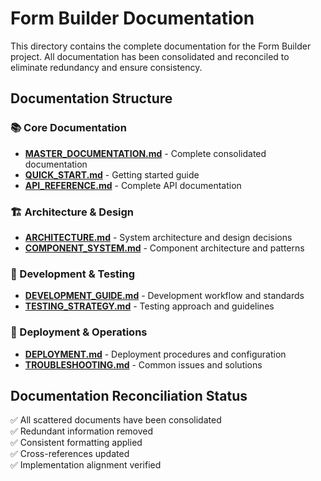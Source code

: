 
# Form Builder Documentation

This directory contains the complete documentation for the Form Builder project. All documentation has been consolidated and reconciled to eliminate redundancy and ensure consistency.

## Documentation Structure

### 📚 Core Documentation
- **[MASTER_DOCUMENTATION.md](./MASTER_DOCUMENTATION.md)** - Complete consolidated documentation
- **[QUICK_START.md](./QUICK_START.md)** - Getting started guide
- **[API_REFERENCE.md](./API_REFERENCE.md)** - Complete API documentation

### 🏗️ Architecture & Design
- **[ARCHITECTURE.md](./ARCHITECTURE.md)** - System architecture and design decisions
- **[COMPONENT_SYSTEM.md](./COMPONENT_SYSTEM.md)** - Component architecture and patterns

### 🧪 Development & Testing
- **[DEVELOPMENT_GUIDE.md](./DEVELOPMENT_GUIDE.md)** - Development workflow and standards
- **[TESTING_STRATEGY.md](./TESTING_STRATEGY.md)** - Testing approach and guidelines

### 🚀 Deployment & Operations
- **[DEPLOYMENT.md](./DEPLOYMENT.md)** - Deployment procedures and configuration
- **[TROUBLESHOOTING.md](./TROUBLESHOOTING.md)** - Common issues and solutions

## Documentation Reconciliation Status
✅ All scattered documents have been consolidated  
✅ Redundant information removed  
✅ Consistent formatting applied  
✅ Cross-references updated  
✅ Implementation alignment verified
